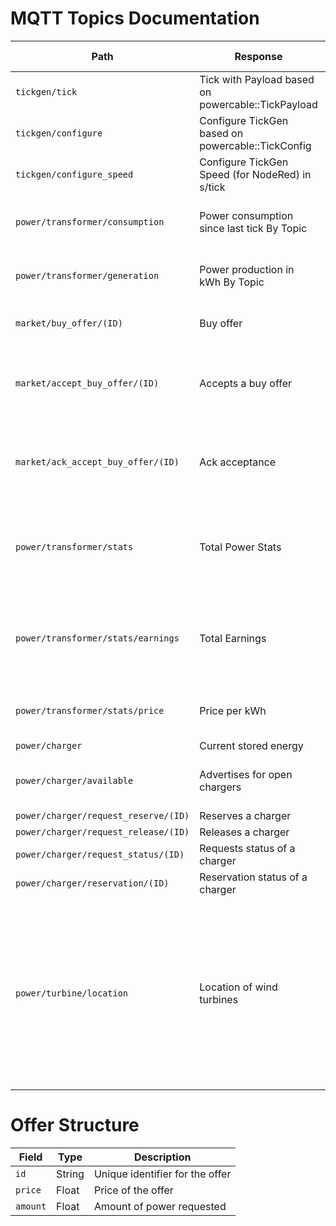 # MQTT Topics Documentation

| Path | Response | Additional Notes |
|------|----------|------------------|
|`tickgen/tick`| Tick with Payload based on powercable::TickPayload |                  |
|`tickgen/configure`| Configure TickGen based on powercable::TickConfig |                  |
|`tickgen/configure_speed`| Configure TickGen Speed (for NodeRed) in s/tick |                  |
|`power/transformer/consumption`| Power consumption since last tick By Topic | Published for last tick on new tick |
|`power/transformer/generation`| Power production in kWh By Topic | Published for last tick on new tick |
|`market/buy_offer/(ID)`| Buy offer | Uses Offer Structure |
|`market/accept_buy_offer/(ID)`| Accepts a buy offer | Uses Offer Structure, Becomes void after tick |
|`market/ack_accept_buy_offer/(ID)`| Ack acceptance | Uses Offer Structure, Becomes void after tick |
|`power/transformer/stats`| Total Power Stats | Published for last tick on new tick, Becomes void after tick |
|`power/transformer/stats/earnings`| Total Earnings | Published for last tick on new tick, Becomes void after tick |
|`power/transformer/stats/price`| Price per kWh | Publish Price Related Infos |
|`power/charger`| Current stored energy | |
|`power/charger/available`| Advertises for open chargers | Published per charger per tick |
|`power/charger/request_reserve/(ID)`| Reserves a charger |  |
|`power/charger/request_release/(ID)`| Releases a charger |  |
|`power/charger/request_status/(ID)`| Requests status of a charger |  |
|`power/charger/reservation/(ID)`| Reservation status of a charger |  |
|`power/turbine/location`| Location of wind turbines | Every wind turbine publishes its location once. The location also serves as a unique identifier (ID) for the turbine. |

# Offer Structure

| Field | Type | Description |
|-------|------|-------------|
|`id`|String|Unique identifier for the offer|
|`price`|Float|Price of the offer|
|`amount`|Float|Amount of power requested|
